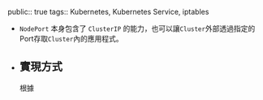 public:: true
tags:: Kubernetes, Kubernetes Service, iptables

- `NodePort` 本身包含了 `ClusterIP` 的能力，也可以讓`Cluster`外部透過指定的Port存取`Cluster`內的應用程式。
- ## 實現方式
  根據